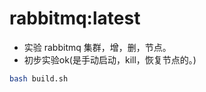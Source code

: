# rabbitmq:latest 

- 实验 rabbitmq 集群，增，删，节点。
- 初步实验ok(是手动启动，kill，恢复节点的。)

```bash
bash build.sh
```
